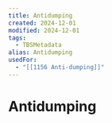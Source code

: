 ```yaml
---
title: Antidumping
created: 2024-12-01
modified: 2024-12-01
tags:
  - TBSMetadata
alias: Antidumping
usedFor:
  - "[[1156 Anti-dumping]]"
---
```

# Antidumping
